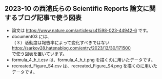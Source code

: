 ## 2023-10 の西浦氏らの Scientific Reports 論文に関するブログ記事で使う図表
- 論文は https://www.nature.com/articles/s41598-023-44942-6 です。
- document03 には、<br>
（３）活動度は報告率によって変化すべきではない<br>
https://sarkov28.hatenablog.com/entry/2023/12/30/171500<br>
で使う図表を置いています。
- formula_4_h_t.csv は、formula_4_h_t.png を描くのに用いたデータです。
- recreated_Figure_S4.csv は、recreated_Figure_S4.png を描くのに用いたデータです。
